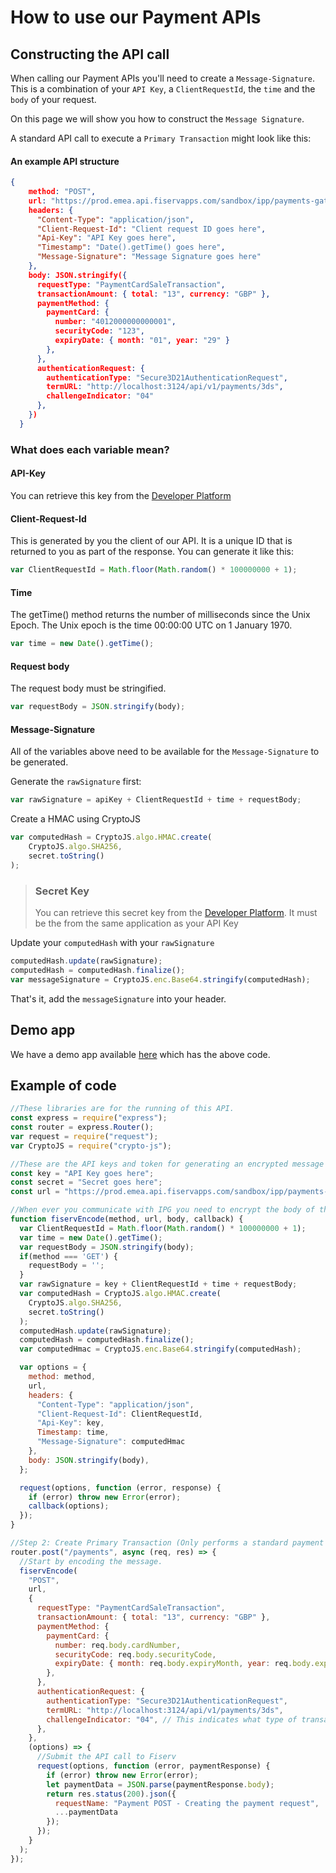 # How to use our Payment APIs

## Constructing the API call

When calling our Payment APIs you'll need to create a `Message-Signature`. This is a combination of your `API Key`, a `ClientRequestId`, the `time` and the `body` of your request. 

On this page we will show you how to construct the `Message Signature`.

A standard API call to execute a `Primary Transaction` might look like this:

#### An example API structure 

```json
{
    method: "POST",
    url: "https://prod.emea.api.fiservapps.com/sandbox/ipp/payments-gateway/v2/payments/",
    headers: {
      "Content-Type": "application/json",
      "Client-Request-Id": "Client request ID goes here",
      "Api-Key": "API Key goes here",
      "Timestamp": "Date().getTime() goes here",
      "Message-Signature": "Message Signature goes here"
    },
    body: JSON.stringify({
      requestType: "PaymentCardSaleTransaction",
      transactionAmount: { total: "13", currency: "GBP" },
      paymentMethod: {
        paymentCard: {
          number: "4012000000000001",
          securityCode: "123",
          expiryDate: { month: "01", year: "29" }
        },
      },
      authenticationRequest: {
        authenticationType: "Secure3D21AuthenticationRequest",
        termURL: "http://localhost:3124/api/v1/payments/3ds",
        challengeIndicator: "04"
      },
    })
  }
```

### What does each variable mean?

#### API-Key

You can retrieve this key from the [Developer Platform](http://developer.firstdata.eu/)

#### Client-Request-Id

This is generated by you the client of our API. It is a unique ID that is returned to you as part of the response. You can generate it like this:

```javascript 
var ClientRequestId = Math.floor(Math.random() * 100000000 + 1);
```

#### Time

The getTime() method returns the number of milliseconds since the Unix Epoch. The Unix epoch is the time 00:00:00 UTC on 1 January 1970.

```javascript
var time = new Date().getTime();
```

#### Request body

The request body must be stringified. 

```javascript
var requestBody = JSON.stringify(body);
```

#### Message-Signature

All of the variables above need to be available for the `Message-Signature` to be generated.

Generate the `rawSignature` first:

```javascript
var rawSignature = apiKey + ClientRequestId + time + requestBody;
```

Create a HMAC using CryptoJS

```javascript
var computedHash = CryptoJS.algo.HMAC.create(
    CryptoJS.algo.SHA256,
    secret.toString()
);
```

<!-- theme: warning -->

> ### Secret Key
>
> You can retrieve this secret key from the [Developer Platform](http://developer.firstdata.eu/). It must be the from the same application as your API Key

Update your `computedHash` with your `rawSignature`

```javascript
computedHash.update(rawSignature);
computedHash = computedHash.finalize();
var messageSignature = CryptoJS.enc.Base64.stringify(computedHash);
```

That's it, add the `messageSignature` into your header.

## Demo app 

We have a demo app available [here](https://github.com/Fiserv-Developer/fiserv-payments-demo) which has the above code.

## Example of code

```javascript
//These libraries are for the running of this API.
const express = require("express");
const router = express.Router();
var request = require("request");
var CryptoJS = require("crypto-js");

//These are the API keys and token for generating an encrypted message
const key = "API Key goes here";
const secret = "Secret goes here";
const url = "https://prod.emea.api.fiservapps.com/sandbox/ipp/payments-gateway/v2/payments/"

//When ever you communicate with IPG you need to encrypt the body of the message. This function modifies the API call to include the correct message signatures. 
function fiservEncode(method, url, body, callback) {
  var ClientRequestId = Math.floor(Math.random() * 100000000 + 1);
  var time = new Date().getTime();
  var requestBody = JSON.stringify(body);
  if(method === 'GET') {
    requestBody = '';
  }  
  var rawSignature = key + ClientRequestId + time + requestBody;
  var computedHash = CryptoJS.algo.HMAC.create(
    CryptoJS.algo.SHA256,
    secret.toString()
  );
  computedHash.update(rawSignature);
  computedHash = computedHash.finalize();
  var computedHmac = CryptoJS.enc.Base64.stringify(computedHash);

  var options = {
    method: method,
    url,
    headers: {
      "Content-Type": "application/json",
      "Client-Request-Id": ClientRequestId,
      "Api-Key": key,
      Timestamp: time,
      "Message-Signature": computedHmac
    },
    body: JSON.stringify(body),
  };

  request(options, function (error, response) {
    if (error) throw new Error(error);
    callback(options);
  });
}

//Step 2: Create Primary Transaction (Only performs a standard payment that requests 3DSecure!)
router.post("/payments", async (req, res) => {
  //Start by encoding the message.
  fiservEncode(
    "POST",
    url,
    {
      requestType: "PaymentCardSaleTransaction",
      transactionAmount: { total: "13", currency: "GBP" },
      paymentMethod: {
        paymentCard: {
          number: req.body.cardNumber,
          securityCode: req.body.securityCode,
          expiryDate: { month: req.body.expiryMonth, year: req.body.expiryYear },
        },
      },
      authenticationRequest: {
        authenticationType: "Secure3D21AuthenticationRequest",
        termURL: "http://localhost:3124/api/v1/payments/3ds",
        challengeIndicator: "04", // This indicates what type of transaction we would like. 
      },
    },
    (options) => {
      //Submit the API call to Fiserv
      request(options, function (error, paymentResponse) {
        if (error) throw new Error(error);
        let paymentData = JSON.parse(paymentResponse.body);
        return res.status(200).json({
          requestName: "Payment POST - Creating the payment request",
          ...paymentData
        });
      });
    }
  );
});
```







